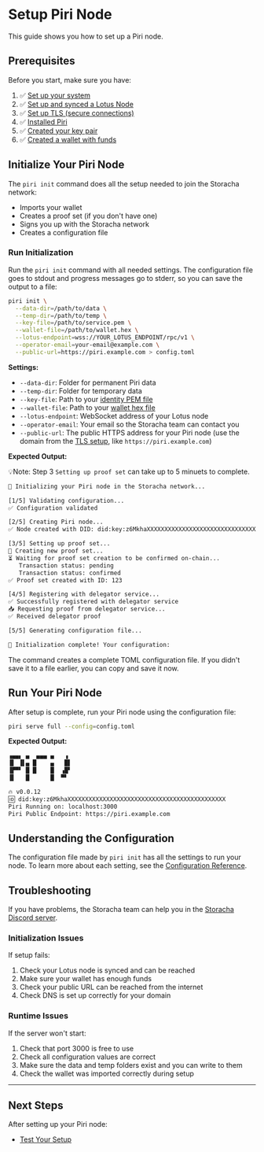# Setup Piri Node

This guide shows you how to set up a Piri node.

## Prerequisites

Before you start, make sure you have:

1. ✅ [Set up your system](../setup/prerequisites.md)
2. ✅ [Set up and synced a Lotus Node](../setup/prerequisites.md#filecoin-prerequisites)
3. ✅ [Set up TLS (secure connections)](../setup/tls-termination.md)
4. ✅ [Installed Piri](../setup/installation.md)
5. ✅ [Created your key pair](../setup/key-generation.md)
6. ✅ [Created a wallet with funds](../setup/prerequisites.md#funded-delegated-wallet)

## Initialize Your Piri Node

The `piri init` command does all the setup needed to join the Storacha network:
- Imports your wallet
- Creates a proof set (if you don't have one)
- Signs you up with the Storacha network
- Creates a configuration file

### Run Initialization

Run the `piri init` command with all needed settings. The configuration file goes to stdout and progress messages go to stderr, so you can save the output to a file:

```bash
piri init \
  --data-dir=/path/to/data \
  --temp-dir=/path/to/temp \
  --key-file=/path/to/service.pem \
  --wallet-file=/path/to/wallet.hex \
  --lotus-endpoint=wss://YOUR_LOTUS_ENDPOINT/rpc/v1 \
  --operator-email=your-email@example.com \
  --public-url=https://piri.example.com > config.toml
```

**Settings:**
- `--data-dir`: Folder for permanent Piri data
- `--temp-dir`: Folder for temporary data
- `--key-file`: Path to your [identity PEM file](../setup/key-generation.md#generating-a-pem-file--did)
- `--wallet-file`: Path to your [wallet hex file](../setup/key-generation.md#preparing-your-wallet-file)
- `--lotus-endpoint`: WebSocket address of your Lotus node
- `--operator-email`: Your email so the Storacha team can contact you
- `--public-url`: The public HTTPS address for your Piri node (use the domain from the [TLS setup](../setup/tls-termination.md), like `https://piri.example.com`)

**Expected Output:**

💡Note: Step 3 `Setting up proof set` can take up to 5 minuets to complete.

```bash
🚀 Initializing your Piri node in the Storacha network...

[1/5] Validating configuration...
✅ Configuration validated

[2/5] Creating Piri node...
✅ Node created with DID: did:key:z6MkhaXXXXXXXXXXXXXXXXXXXXXXXXXXXXXXXXXXXXXXXXXXXXX

[3/5] Setting up proof set...
📝 Creating new proof set...
⏳ Waiting for proof set creation to be confirmed on-chain...
   Transaction status: pending
   Transaction status: confirmed
✅ Proof set created with ID: 123

[4/5] Registering with delegator service...
✅ Successfully registered with delegator service
📥 Requesting proof from delegator service...
✅ Received delegator proof

[5/5] Generating configuration file...

🎉 Initialization complete! Your configuration:
```

The command creates a complete TOML configuration file. If you didn't save it to a file earlier, you can copy and save it now.

## Run Your Piri Node

After setup is complete, run your Piri node using the configuration file:

```bash
piri serve full --config=config.toml
```

**Expected Output:**
```bash
▗▄▄▖ ▄  ▄▄▄ ▄   ▗
▐▌ ▐▌▄ █    ▄   █▌
▐▛▀▘ █ █    █  ▗█▘
▐▌   █      █  ▀▘

🔥 v0.0.12
🆔 did:key:z6MkhaXXXXXXXXXXXXXXXXXXXXXXXXXXXXXXXXXXXXXXXXXXXXX
Piri Running on: localhost:3000
Piri Public Endpoint: https://piri.example.com
```

## Understanding the Configuration

The configuration file made by `piri init` has all the settings to run your node. To learn more about each setting, see the [Configuration Reference](../setup/configuration.md).

## Troubleshooting

If you have problems, the Storacha team can help you in the [Storacha Discord server](https://discord.gg/pqa6Dn6RnP).

### Initialization Issues

If setup fails:
1. Check your Lotus node is synced and can be reached
2. Make sure your wallet has enough funds
3. Check your public URL can be reached from the internet
4. Check DNS is set up correctly for your domain

### Runtime Issues

If the server won't start:
1. Check that port 3000 is free to use
2. Check all configuration values are correct
3. Make sure the data and temp folders exist and you can write to them
4. Check the wallet was imported correctly during setup

---

## Next Steps

After setting up your Piri node:
- [Test Your Setup](../setup/validation.md)